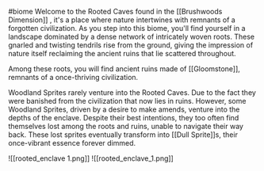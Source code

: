 #biome
Welcome to the Rooted Caves found in the [[Brushwoods Dimension]] , it's a place where nature intertwines with remnants of a forgotten civilization. As you step into this biome, you'll find yourself in a landscape dominated by a dense network of intricately woven roots. These gnarled and twisting tendrils rise from the ground, giving the impression of nature itself reclaiming the ancient ruins that lie scattered throughout.

Among these roots, you will find ancient ruins made of [[Gloomstone]], remnants of a once-thriving civilization.

Woodland Sprites rarely venture into the Rooted Caves. Due to the fact they were banished from the civilization that now lies in ruins. However, some Woodland Sprites, driven by a desire to make amends, venture into the depths of the enclave. Despite their best intentions, they too often find themselves lost among the roots and ruins, unable to navigate their way back. These lost sprites eventually transform into [[Dull Sprite]]s, their once-vibrant essence forever dimmed.

![[rooted_enclave 1.png]]
![[rooted_enclave_1.png]]